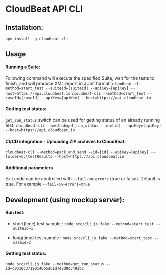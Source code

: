 
# CloudBeat API CLI

## Installation:
```npm install -g cloudbeat-cli```

## Usage

#### Running a Suite:
Following command will execute the specified Suite, wait for the tests to finish, and will produce XML report in JUnit format: 
```cloudbeat-cli --method=start_test --suiteId=[suiteId] --apiKey=[apiKey] --host=https://api.cloudbeat.io```
```cloudbeat-cli --method=start_test --caseId=[caseId] --apiKey=[apiKey] --host=https://api.cloudbeat.io```

#### Getting test status:
`get_run_status` switch can be used for getting status of an already running test:
```cloudbeat-cli --method=get_run_status --id=[id] --apiKey=[apiKey] --host=https://api.cloudbeat.io```

#### CI/CD integration - Uploading ZIP archives to CloudBeat:

```cloudbeat-cli --method=pack_and_send --id=[id] --apiKey=[apiKey] --folder=C:\testResults --host=https://api.cloudbeat.io```


#### Additional parameters

Exit code can be controlled with `--fail-on-errors` (true or false). Default is true.
For example ```--fail-on-errors=true```


## Development (using mockup server):

#### Run test:
* short(time) test sample : ```node src/cli.js fake --method=start_test --suiteId=1```

* long(time) test sample : ```node src/cli.js fake --method=start_test --caseId=2```

#### Getting test status:
```node src/cli.js fake --method=get_run_status --id=c0310c37190140b5a61d7e2d0d3493bc```
